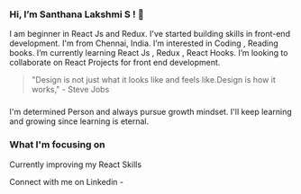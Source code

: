 ### Hi, I’m Santhana Lakshmi S ! 👋
 I am beginner in React Js and Redux. I've started building skills in front-end development. I'm from Chennai, India.
 I’m interested in Coding , Reading books.
 I’m currently learning React Js , Redux , React Hooks.
 I’m looking to collaborate on React Projects for front end development.

 > "Design is not just what it looks like and feels like.Design is how it works," - Steve Jobs
 ###
 I'm determined Person and always pursue growth mindset. I'll keep learning and growing since learning is eternal.
 
 ### What I'm focusing on 
 
 Currently improving my React Skills
 
 Connect with me on Linkedin - 
<!---
sansavvy/sansavvy is a ✨ special ✨ repository because its `README.md` (this file) appears on your GitHub profile.
You can click the Preview link to take a look at your changes.
--->
